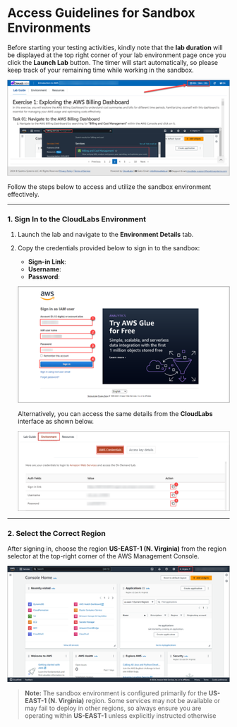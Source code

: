 # Access Guidelines for Sandbox Environments

Before starting your testing activities, kindly note that the **lab duration** will be displayed at the top right corner of your lab environment page once you click the **Launch Lab** button. The timer will start automatically, so please keep track of your remaining time while working in the sandbox.

![](/media/labdurationv2ui.png)

Follow the steps below to access and utilize the sandbox environment effectively.

---

### 1. Sign In to the CloudLabs Environment

1. Launch the lab and navigate to the **Environment Details** tab.
2. Copy the credentials provided below to sign in to the sandbox:

   * **Sign-in Link**: **<inject key="SignInUrl" enableCopy="true" />**
   * **Username**: **<inject key="UserName" enableCopy="true" />**
   * **Password**: **<inject key="Password" enableCopy="true" />**

   ![](/media/login.png)

   Alternatively, you can access the same details from the **CloudLabs** interface as shown below.

   ![](/media/signin.png)

---

### 2. Select the Correct Region

After signing in, choose the region **US-EAST-1 (N. Virginia)** from the region selector at the top-right corner of the AWS Management Console.

![](/media/selectregion.png)

> **Note:**
> The sandbox environment is configured primarily for the **US-EAST-1 (N. Virginia)** region.
> Some services may not be available or may fail to deploy in other regions, so always ensure you are operating within **US-EAST-1** unless explicitly instructed otherwise
